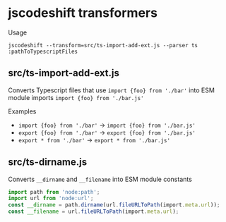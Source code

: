 # jscodeshift transformers

Usage

```
jscodeshift --transform=src/ts-import-add-ext.js --parser ts :pathToTypescriptFiles
```

## src/ts-import-add-ext.js

Converts Typescript files that use `import {foo} from './bar'` into ESM module imports `import {foo} from './bar.js'`

Examples

- `import {foo} from './bar'` -> `import {foo} from './bar.js'`
- `export {foo} from './bar'` -> `export {foo} from './bar.js'`
- `export * from './bar'` -> `export * from './bar.js'`


## src/ts-dirname.js

Converts `__dirname` and `__filename` into ESM module constants

```typescript
import path from 'node:path';
import url from 'node:url';
const __dirname = path.dirname(url.fileURLToPath(import.meta.url));
const __filename = url.fileURLToPath(import.meta.url);
```